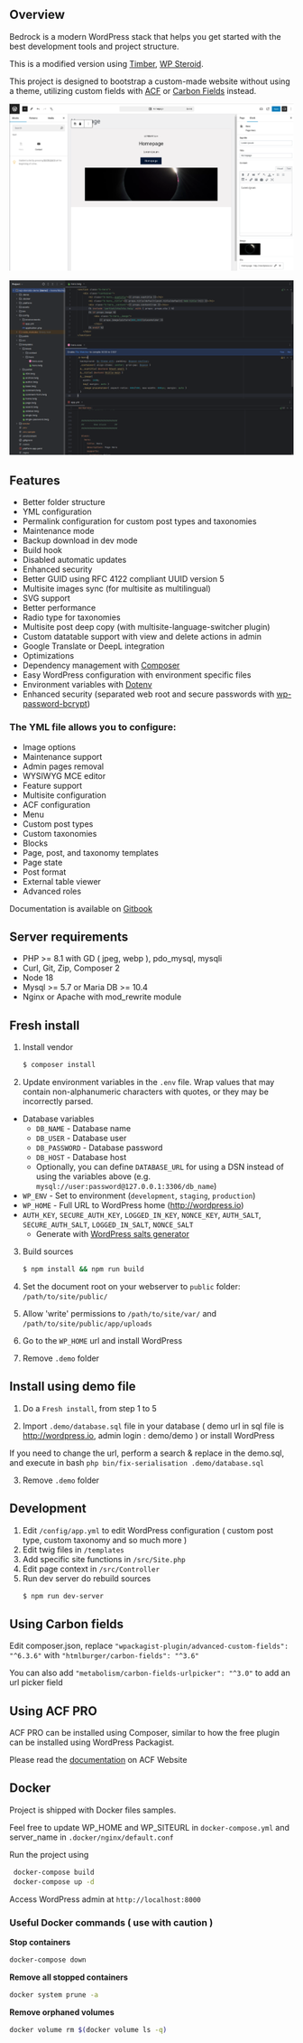 ## Overview

Bedrock is a modern WordPress stack that helps you get started with the best development tools and project structure.

This is a modified version using [Timber](https://fr.wordpress.org/plugins/timber-library/), [WP Steroid](https://github.com/wearemetabolism/wp-steroids). 

This project is designed to bootstrap a custom-made website without using a theme, utilizing custom fields with [ACF](https://www.advancedcustomfields.com) or [Carbon Fields](https://carbonfields.net) instead.

![](.demo/screenshot.png)

![](.demo/code.png)

## Features

- Better folder structure
- YML configuration
- Permalink configuration for custom post types and taxonomies
- Maintenance mode
- Backup download in dev mode
- Build hook
- Disabled automatic updates
- Enhanced security
- Better GUID using RFC 4122 compliant UUID version 5
- Multisite images sync (for multisite as multilingual)
- SVG support
- Better performance
- Radio type for taxonomies
- Multisite post deep copy (with multisite-language-switcher plugin)
- Custom datatable support with view and delete actions in admin
- Google Translate or DeepL integration
- Optimizations
- Dependency management with [Composer](https://getcomposer.org)
- Easy WordPress configuration with environment specific files
- Environment variables with [Dotenv](https://github.com/vlucas/phpdotenv)
- Enhanced security (separated web root and secure passwords with [wp-password-bcrypt](https://github.com/roots/wp-password-bcrypt))

### The YML file allows you to configure:

- Image options
- Maintenance support
- Admin pages removal
- WYSIWYG MCE editor
- Feature support
- Multisite configuration
- ACF configuration
- Menu
- Custom post types
- Custom taxonomies
- Blocks
- Page, post, and taxonomy templates
- Page state
- Post format
- External table viewer
- Advanced roles

Documentation is available on [Gitbook](https://metabolism.gitbook.io/symfony-wordpress-bundle/guides/wp-steroids-plugin)

## Server requirements

- PHP >= 8.1 with GD ( jpeg, webp ), pdo_mysql, mysqli
- Curl, Git, Zip, Composer 2
- Node 18
- Mysql >= 5.7 or Maria DB >= 10.4
- Nginx or Apache with mod_rewrite module

## Fresh install

1. Install vendor
   ```sh
   $ composer install
   ```

2. Update environment variables in the `.env` file. Wrap values that may contain non-alphanumeric characters with quotes, or they may be incorrectly parsed.

- Database variables
    - `DB_NAME` - Database name
    - `DB_USER` - Database user
    - `DB_PASSWORD` - Database password
    - `DB_HOST` - Database host
    - Optionally, you can define `DATABASE_URL` for using a DSN instead of using the variables above (e.g. `mysql://user:password@127.0.0.1:3306/db_name`)
- `WP_ENV` - Set to environment (`development`, `staging`, `production`)
- `WP_HOME` - Full URL to WordPress home (http://wordpress.io)
- `AUTH_KEY`, `SECURE_AUTH_KEY`, `LOGGED_IN_KEY`, `NONCE_KEY`, `AUTH_SALT`, `SECURE_AUTH_SALT`, `LOGGED_IN_SALT`, `NONCE_SALT`
    - Generate with [WordPress salts generator](https://roots.io/salts.html)

3. Build sources
   ```sh
   $ npm install && npm run build
   ```

4. Set the document root on your webserver to `public` folder: `/path/to/site/public/`

5. Allow 'write' permissions to `/path/to/site/var/` and `/path/to/site/public/app/uploads`

6. Go to the `WP_HOME` url and install WordPress

7. Remove `.demo` folder

## Install using demo file

1. Do a `Fresh install`, from step 1 to 5

2. Import `.demo/database.sql` file in your database ( demo url in sql file is http://wordpress.io, admin login : demo/demo ) or install WordPress

If you need to change the url, perform a search & replace in the demo.sql, and execute in bash `php bin/fix-serialisation .demo/database.sql`

3. Remove `.demo` folder

## Development

1. Edit `/config/app.yml` to edit WordPress configuration ( custom post type, custom taxonomy and so much more )
1. Edit twig files in `/templates`
2. Add specific site functions in `/src/Site.php`
3. Edit page context in `/src/Controller`
4. Run dev server do rebuild sources
   ```sh
   $ npm run dev-server
   ```

## Using Carbon fields

Edit composer.json, replace `"wpackagist-plugin/advanced-custom-fields": "^6.3.6"` with `"htmlburger/carbon-fields": "^3.6"`

You can also add `"metabolism/carbon-fields-urlpicker": "^3.0"` to add an url picker field

## Using ACF PRO

ACF PRO can be installed using Composer, similar to how the free plugin can be installed using WordPress Packagist.

Please read the [documentation](https://www.advancedcustomfields.com/resources/installing-acf-pro-with-composer/) on ACF Website

## Docker

Project is shipped with Docker files samples.

Feel free to update WP_HOME and WP_SITEURL in `docker-compose.yml` and server_name in `.docker/nginx/default.conf`

Run the project using 

```sh
 docker-compose build
 docker-compose up -d
```

Access WordPress admin at `http://localhost:8000`

### Useful Docker commands ( use with caution )

**Stop containers**
```sh
docker-compose down
```

**Remove all stopped containers**
```sh
docker system prune -a
```

**Remove orphaned volumes**
```sh
docker volume rm $(docker volume ls -q)
```